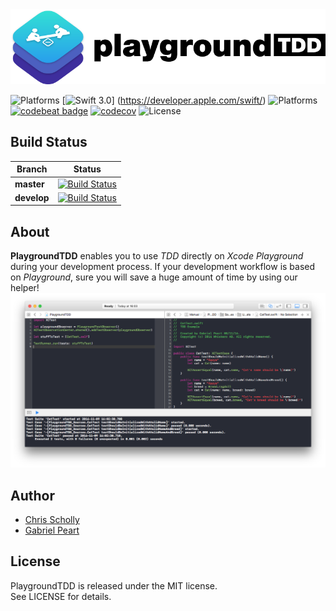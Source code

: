 <img src="playground-tdd.png">

![Platforms](https://img.shields.io/badge/platform-iOS-green.svg?style=flat)
[![Swift 3.0](https://img.shields.io/badge/Swift-3.0-orange.svg?style=flat)]
(https://developer.apple.com/swift/)
![Platforms](https://img.shields.io/badge/Xcode-8-orange.svg?style=flat)
[![codebeat badge](https://codebeat.co/badges/dfcf5bfa-b069-4229-8175-f8205cf0925c)](https://codebeat.co/projects/github-com-whiskerzab-playgroundtdd)
[![codecov](https://codecov.io/gh/WhiskerzAB/PlaygroundTDD/branch/master/graph/badge.svg)](https://codecov.io/gh/WhiskerzAB/PlaygroundTDD)
![License](https://img.shields.io/badge/license-MIT-grey.svg?style=flat)

## Build Status
|**Branch**| **Status** |
|---|---|
|**master** |[![Build Status](https://travis-ci.org/WhiskerzAB/PlaygroundTDD.svg?branch=master)](https://travis-ci.org/WhiskerzAB/PlaygroundTDD)|
|**develop** |[![Build Status](https://travis-ci.org/WhiskerzAB/PlaygroundTDD.svg?branch=develop)](https://travis-ci.org/WhiskerzAB/PlaygroundTDD)|

## About
**PlaygroundTDD** enables you to use *TDD* directly on *Xcode Playground* during your development process.
If your development workflow is based on *Playground*, sure you will save a huge amount of time by using our helper!
<img src="example-shot.png">

##  Author
* [Chris Scholly](https://github.com/chrisscholly)
* [Gabriel Peart](http://github.com/gabrielPeart)

## License
PlaygroundTDD is released under the MIT license.  
See LICENSE for details.
